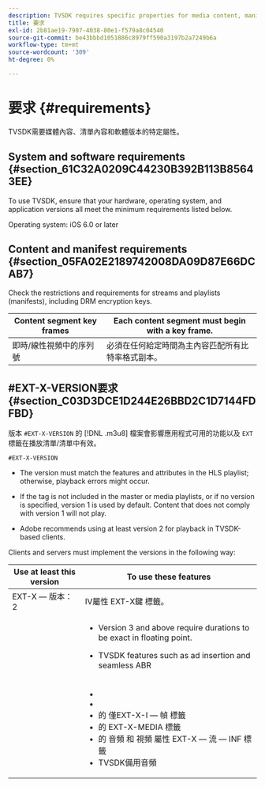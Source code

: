 ```yaml
---
description: TVSDK requires specific properties for media content, manifest content, and software versions.
title: 要求
exl-id: 2b81ae19-7907-4038-80e1-f579a8c04540
source-git-commit: be43bbbd1051886c8979ff590a3197b2a7249b6a
workflow-type: tm+mt
source-wordcount: '309'
ht-degree: 0%

---
```


# 要求 {#requirements}

TVSDK需要媒體內容、清單內容和軟體版本的特定屬性。

## System and software requirements {#section_61C32A0209C44230B392B113B85643EE}

To use TVSDK, ensure that your hardware, operating system, and application versions all meet the minimum requirements listed below.

Operating system: iOS 6.0 or later

## Content and manifest requirements {#section_05FA02E2189742008DA09D87E66DCAB7}

Check the restrictions and requirements for streams and playlists (manifests), including DRM encryption keys.

| Content segment key frames | Each content segment must begin with a key frame. |
|---|---|
| 即時/線性視頻中的序列號 | 必須在任何給定時間為主內容匹配所有比特率格式副本。 |

## #EXT-X-VERSION要求 {#section_C03D3DCE1D244E26BBD2C1D7144FDFBD}

版本 `#EXT-X-VERSION` 的 [!DNL .m3u8] 檔案會影響應用程式可用的功能以及 `EXT` 標籤在播放清單/清單中有效。

`#EXT-X-VERSION`

* The version must match the features and attributes in the HLS playlist; otherwise, playback errors might occur.

   [](https://datatracker.ietf.org/doc/draft-pantos-http-live-streaming/?include_text=1)
* If the tag is not included in the master or media playlists, or if no version is specified, version 1 is used by default. Content that does not comply with version 1 will not play.
* Adobe recommends using at least version 2 for playback in TVSDK-based clients.

Clients and servers must implement the versions in the following way:

<table id="table_62EB98EDD9DE49EC84CB1C7D59BC40E6"> 
 <thead> 
  <tr> 
   <th colname="1" class="entry"> Use at least this version </th> 
   <th colname="2" class="entry"> To use these features </th> 
  </tr> 
 </thead>
 <tbody> 
  <tr> 
   <td colname="1"> <span class="codeph"> EXT-X — 版本：2 </span> </td> 
   <td colname="2"> IV屬性 <span class="codeph"> EXT-X鍵 </span> 標籤。 </td> 
  </tr> 
  <tr> 
   <td colname="1"> <span class="codeph"></span> </td> 
   <td colname="2"> 
    <ul id="ul_C9500D3F934848639C204BF248F139FF"> 
     <li id="li_535A7E3FABCB46FE872A7EA5DE2A1784"><span class="codeph"></span> <p><span class="codeph"></span>Version 3 and above require durations to be exact in floating point. </p> </li> 
     <li id="li_8DF5E91F1D5D4E19894595E1FE0A5EDE"> TVSDK features such as ad insertion and seamless ABR </li> 
    </ul> </td> 
  </tr> 
  <tr> 
   <td colname="1"> <p> <span class="codeph"></span> </p> </td> 
   <td colname="2"> <p> 
     <ul id="ul_99E24D013E3141308B5A57446A9B8033"> 
      <li id="li_F36E65ADD2CA451C82FF18DBD5667927"><span class="codeph"></span> </li> 
      <li id="li_8C653168A7B84D11AC233E7548A8D2EF"><span class="codeph"></span> </li> 
      <li id="li_2922B34717CB4F6189068529CDBE6D10">的 <span class="codeph"> 僅EXT-X-I — 幀 </span> 標籤 </li> 
      <li id="li_D015D78E217641D7867EB509E9F9EEE2">的 <span class="codeph"> EXT-X-MEDIA </span> 標籤 </li> 
      <li id="li_CA068EA381984F5497FE67617CA8BB34">的 <span class="codeph"> 音頻 </span> 和 <span class="codeph"> 視頻 </span> 屬性 <span class="codeph"> EXT-X — 流 — INF </span> 標籤 </li> 
      <li id="li_EE78CC7D194A4EB2897F9AE8E4B081B8"> TVSDK備用音頻 </li> 
     </ul> </p> </td> 
  </tr> 
 </tbody> 
</table>
